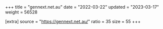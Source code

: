 +++
title = "gennext.net.au"
date = "2022-03-22"
updated = "2023-03-17"
weight = 56528

[extra]
source = "https://gennext.net.au/"
ratio = 35
size = 55
+++
